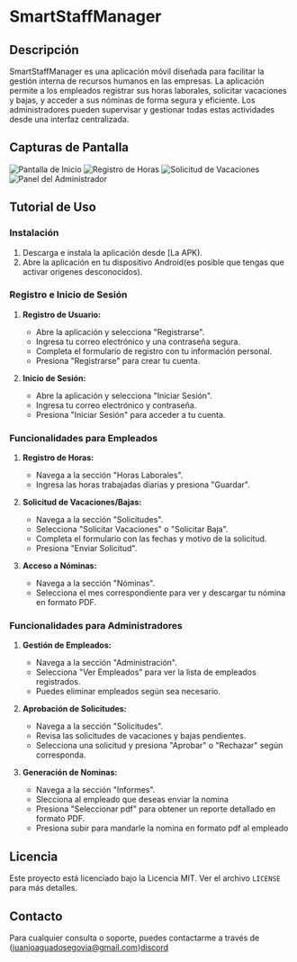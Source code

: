 # SmartStaffManager

## Descripción
SmartStaffManager es una aplicación móvil diseñada para facilitar la gestión interna de recursos humanos en las empresas. La aplicación permite a los empleados registrar sus horas laborales, solicitar vacaciones y bajas, y acceder a sus nóminas de forma segura y eficiente. Los administradores pueden supervisar y gestionar todas estas actividades desde una interfaz centralizada.

## Capturas de Pantalla
![Pantalla de Inicio](https://imgur.com/a/GBff5tJ)
![Registro de Horas](https://imgur.com/a/GBff5tJ)
![Solicitud de Vacaciones](https://imgur.com/a/GBff5tJ)
![Panel del Administrador](https://imgur.com/a/GBff5tJ)


## Tutorial de Uso

### Instalación
1. Descarga e instala la aplicación desde [La APK).
2. Abre la aplicación en tu dispositivo Android(es posible que tengas que activar origenes desconocidos).

### Registro e Inicio de Sesión
1. **Registro de Usuario:**
   - Abre la aplicación y selecciona "Registrarse".
   - Ingresa tu correo electrónico y una contraseña segura.
   - Completa el formulario de registro con tu información personal.
   - Presiona "Registrarse" para crear tu cuenta.

2. **Inicio de Sesión:**
   - Abre la aplicación y selecciona "Iniciar Sesión".
   - Ingresa tu correo electrónico y contraseña.
   - Presiona "Iniciar Sesión" para acceder a tu cuenta.

### Funcionalidades para Empleados
1. **Registro de Horas:**
   - Navega a la sección "Horas Laborales".
   - Ingresa las horas trabajadas diarias y presiona "Guardar".

2. **Solicitud de Vacaciones/Bajas:**
   - Navega a la sección "Solicitudes".
   - Selecciona "Solicitar Vacaciones" o "Solicitar Baja".
   - Completa el formulario con las fechas y motivo de la solicitud.
   - Presiona "Enviar Solicitud".

3. **Acceso a Nóminas:**
   - Navega a la sección "Nóminas".
   - Selecciona el mes correspondiente para ver y descargar tu nómina en formato PDF.

### Funcionalidades para Administradores
1. **Gestión de Empleados:**
   - Navega a la sección "Administración".
   - Selecciona "Ver Empleados" para ver la lista de empleados registrados.
   - Puedes eliminar empleados según sea necesario.

2. **Aprobación de Solicitudes:**
   - Navega a la sección "Solicitudes".
   - Revisa las solicitudes de vacaciones y bajas pendientes.
   - Selecciona una solicitud y presiona "Aprobar" o "Rechazar" según corresponda.

3. **Generación de Nominas:**
   - Navega a la sección "Informes".
   - Slecciona al empleado que deseas enviar la nomina
   - Presiona "Seleccionar pdf" para obtener un reporte detallado en formato PDF.
   - Presiona subir para mandarle la nomina en formato pdf al empleado

## Licencia
Este proyecto está licenciado bajo la Licencia MIT. Ver el archivo `LICENSE` para más detalles.

## Contacto
Para cualquier consulta o soporte, puedes contactarme a través de (juanjoaguadosegovia@gmail.com)[discord](juanjo_i)

